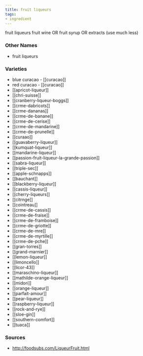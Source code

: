 ```yaml
---
title: fruit liqueurs
tags:
- ingredient
---
```

fruit liqueurs fruit wine OR fruit syrup OR extracts (use much less)

### Other Names

* fruit liqueurs

### Varieties

* blue curacao - [[curacao]]
* red curacao - [[curacao]]
* [[apricot-liqueur]]
* [[chri-suisse]]
* [[cranberry-liqueur-boggs]]
* [[crme-dabricots]]
* [[crme-dananas]]
* [[crme-de-banane]]
* [[crme-de-cerise]]
* [[crme-de-mandarine]]
* [[crme-de-prunelle]]
* [[curaao]]
* [[guavaberry-liqueur]]
* [[kumquat-liqueur]]
* [[mandarine-liqueur]]
* [[passion-fruit-liqueur-la-grande-passion]]
* [[sabra-liqueur]]
* [[triple-sec]]
* [[apple-schnapps]]
* [[bauchant]]
* [[blackberry-liqueur]]
* [[cassis-liqueur]]
* [[cherry-liqueurs]]
* [[citrnge]]
* [[cointreau]]
* [[crme-de-cassis]]
* [[crme-de-fraise]]
* [[crme-de-framboise]]
* [[crme-de-griotte]]
* [[crme-de-mre]]
* [[crme-de-myrtille]]
* [[crme-de-pche]]
* [[gran-torres]]
* [[grand-marnier]]
* [[lemon-liqueur]]
* [[limoncello]]
* [[licor-43]]
* [[maraschino-liqueur]]
* [[mathilde-orange-liqueur]]
* [[midori]]
* [[orange-liqueur]]
* [[parfait-amour]]
* [[pear-liqueur]]
* [[raspberry-liqueur]]
* [[rock-and-rye]]
* [[sloe-gin]]
* [[southern-comfort]]
* [[tuaca]]

### Sources
* http://foodsubs.com/LiqueurFruit.html
